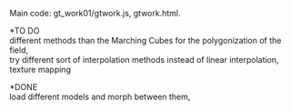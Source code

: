 Main code: gt_work01/gtwork.js, gtwork.html.<br>

*TO DO<br>
different methods than the Marching Cubes for the polygonization of the field,<br>
try different sort of interpolation methods instead of linear interpolation,<br>
texture mapping<br>

*DONE<br>
load different models and morph between them,<br>


